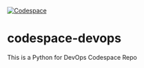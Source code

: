 [![Codespace](https://github.com/ngoctuan521/codespace-devops/actions/workflows/main.yml/badge.svg)](https://github.com/ngoctuan521/codespace-devops/actions/workflows/main.yml)
# codespace-devops
This is a Python for DevOps Codespace Repo

